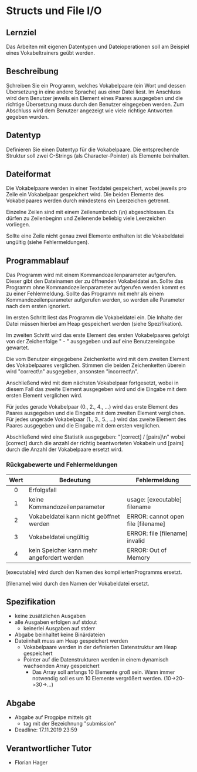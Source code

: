 # Structs und File I/O

## Lernziel

Das Arbeiten mit eigenen Datentypen und Dateioperationen soll am Beispiel eines Vokabeltrainers geübt werden. 

## Beschreibung

Schreiben Sie ein Programm, welches Vokabelpaare (ein Wort und dessen Übersetzung in eine andere Sprache) aus einer Datei liest. Im Anschluss wird dem Benutzer jeweils ein Element eines Paares ausgegeben und die richtige Übersetzung muss durch den Benutzer eingegeben werden. Zum Abschluss wird dem Benutzer angezeigt wie viele richtige Antworten gegeben wurden.

## Datentyp

Definieren Sie einen Datentyp für die Vokabelpaare. Die entsprechende Struktur soll zwei C-Strings (als Character-Pointer) als Elemente beinhalten. 

## Dateiformat

Die Vokabelpaare werden in einer Textdatei gespeichert, wobei jeweils pro Zeile ein Vokabelpaar gespeichert wird. Die beiden Elemente des Vokabelpaares werden durch mindestens ein Leerzeichen getrennt.

Einzelne Zeilen sind mit einem Zeilenumbruch (\n) abgeschlossen. Es dürfen zu Zeilenbeginn und Zeilenende beliebig viele Leerzeichen vorliegen.

Sollte eine Zeile nicht genau zwei Elemente enthalten ist die Vokabeldatei ungültig (siehe Fehlermeldungen).

## Programmablauf

Das Programm wird mit einem Kommandozeilenparameter aufgerufen. Dieser gibt den Dateinamen der zu öffnenden Vokabeldatei an. Sollte das Programm ohne Kommandozeilenparameter aufgerufen werden kommt es zu einer Fehlermeldung. Sollte das Programm mit mehr als einem Kommandozeilenparameter aufgerufen werden, so werden alle Parameter nach dem ersten ignoriert.

Im ersten Schritt liest das Programm die Vokabeldatei ein. Die Inhalte der Datei müssen hierbei am Heap gespeichert werden (siehe Spezifikation).

Im zweiten Schritt wird das erste Element des ersten Vokabelpaares gefolgt von der Zeichenfolge " - " ausgegeben und auf eine Benutzereingabe gewartet.

Die vom Benutzer eingegebene Zeichenkette wird mit dem zweiten Element des Vokabelpaares verglichen. Stimmen die beiden Zeichenketten überein wird "correct\n" ausgegeben, ansonsten "incorrect\n".

Anschließend wird mit dem nächsten Vokabelpaar fortgesetzt, wobei in diesem Fall das zweite Element ausgegeben wird und die Eingabe mit dem ersten Element verglichen wird.

Für jedes gerade Vokabelpaar (0., 2., 4., ...) wird das erste Element des Paares ausgegeben und die Eingabe mit dem zweiten Element verglichen. Für jedes ungerade Vokabelpaar (1., 3., 5., ...) wird das zweite Element des Paares ausgegeben und die Eingabe mit dem ersten verglichen.

Abschließend wird eine Statistik ausgegeben: "[correct] / [pairs]\n" wobei [correct] durch die anzahl der richtig beantworteten Vokabeln und [pairs] durch die Anzahl der Vokabelpaare ersetzt wird.
### Rückgabewerte und Fehlermeldungen

| Wert | Bedeutung   | Fehlermeldung   |
| :--: | ----------- | ----------- |
| 0    | Erfolgsfall | |
| 1  | keine Kommandozeilenparameter   | usage: [executable] filename |
| 2   | Vokabeldatei kann nicht geöffnet werden   | ERROR: cannot open file [filename] |
| 3   | Vokabeldatei ungültig | ERROR: file [filename] invalid |
| 4   | kein Speicher kann mehr angefordert werden | ERROR: Out of Memory |

[executable] wird durch den Namen des kompiliertenProgramms ersetzt.

[filename] wird durch den Namen der Vokabeldatei ersetzt.

## Spezifikation

* keine zusätzlichen Ausgaben
* alle Ausgaben erfolgen auf stdout
  * keinerlei Ausgaben auf stderr 
* Abgabe beinhaltet keine Binärdateien
* Dateiinhalt muss am Heap gespeichert werden
  * Vokabelpaare werden in der definierten Datenstruktur am Heap gespeichert
  * Pointer auf die Datenstrukturen werden in einem dynamisch wachsenden Array gespeichert
    * Das Array soll anfangs 10 Elemente groß sein. Wann immer notwendig soll es um 10 Elemente vergrößert werden. (10->20->30->...)

## Abgabe

* Abgabe auf Progpipe mittels git
  * tag mit der Bezeichnung "submission"
* Deadline: 17.11.2019 23:59

## Verantwortlicher Tutor
* Florian Hager